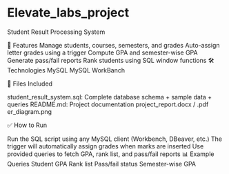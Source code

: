 # Elevate_labs_project
Student Result Processing System

🧩 Features
Manage students, courses, semesters, and grades
Auto-assign letter grades using a trigger
Compute GPA and semester-wise GPA
Generate pass/fail reports
Rank students using SQL window functions
🛠 Technologies
MySQL
MySQL WorkBanch

📁 Files Included

student_result_system.sql: Complete database schema + sample data + queries
README.md: Project documentation
project_report.docx / .pdf
er_diagram.png

✅ How to Run

Run the SQL script using any MySQL client (Workbench, DBeaver, etc.)
The trigger will automatically assign grades when marks are inserted
Use provided queries to fetch GPA, rank list, and pass/fail reports
📊 Example Queries
Student GPA
Rank list
Pass/fail status
Semester-wise GPA
